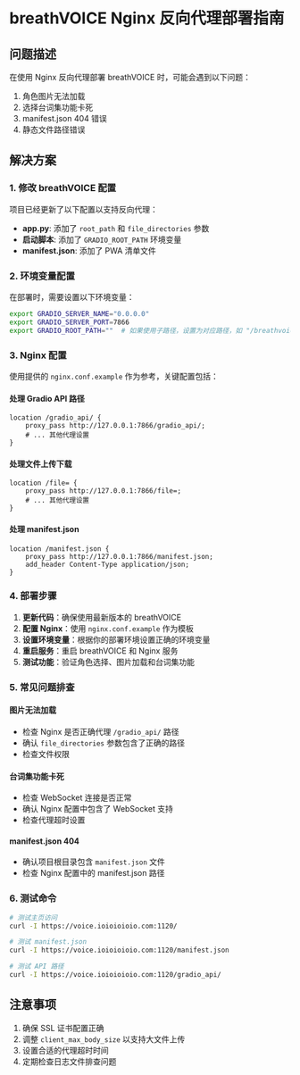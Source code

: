 # breathVOICE Nginx 反向代理部署指南

## 问题描述

在使用 Nginx 反向代理部署 breathVOICE 时，可能会遇到以下问题：
1. 角色图片无法加载
2. 选择台词集功能卡死
3. manifest.json 404 错误
4. 静态文件路径错误

## 解决方案

### 1. 修改 breathVOICE 配置

项目已经更新了以下配置以支持反向代理：

- **app.py**: 添加了 `root_path` 和 `file_directories` 参数
- **启动脚本**: 添加了 `GRADIO_ROOT_PATH` 环境变量
- **manifest.json**: 添加了 PWA 清单文件

### 2. 环境变量配置

在部署时，需要设置以下环境变量：

```bash
export GRADIO_SERVER_NAME="0.0.0.0"
export GRADIO_SERVER_PORT=7866
export GRADIO_ROOT_PATH=""  # 如果使用子路径，设置为对应路径，如 "/breathvoice"
```

### 3. Nginx 配置

使用提供的 `nginx.conf.example` 作为参考，关键配置包括：

#### 处理 Gradio API 路径
```nginx
location /gradio_api/ {
    proxy_pass http://127.0.0.1:7866/gradio_api/;
    # ... 其他代理设置
}
```

#### 处理文件上传下载
```nginx
location /file= {
    proxy_pass http://127.0.0.1:7866/file=;
    # ... 其他代理设置
}
```

#### 处理 manifest.json
```nginx
location /manifest.json {
    proxy_pass http://127.0.0.1:7866/manifest.json;
    add_header Content-Type application/json;
}
```

### 4. 部署步骤

1. **更新代码**：确保使用最新版本的 breathVOICE
2. **配置 Nginx**：使用 `nginx.conf.example` 作为模板
3. **设置环境变量**：根据你的部署环境设置正确的环境变量
4. **重启服务**：重启 breathVOICE 和 Nginx 服务
5. **测试功能**：验证角色选择、图片加载和台词集功能

### 5. 常见问题排查

#### 图片无法加载
- 检查 Nginx 是否正确代理 `/gradio_api/` 路径
- 确认 `file_directories` 参数包含了正确的路径
- 检查文件权限

#### 台词集功能卡死
- 检查 WebSocket 连接是否正常
- 确认 Nginx 配置中包含了 WebSocket 支持
- 检查代理超时设置

#### manifest.json 404
- 确认项目根目录包含 `manifest.json` 文件
- 检查 Nginx 配置中的 manifest.json 路径

### 6. 测试命令

```bash
# 测试主页访问
curl -I https://voice.ioioioioio.com:1120/

# 测试 manifest.json
curl -I https://voice.ioioioioio.com:1120/manifest.json

# 测试 API 路径
curl -I https://voice.ioioioioio.com:1120/gradio_api/
```

## 注意事项

1. 确保 SSL 证书配置正确
2. 调整 `client_max_body_size` 以支持大文件上传
3. 设置合适的代理超时时间
4. 定期检查日志文件排查问题
